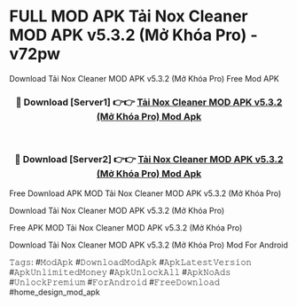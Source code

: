 # FULL MOD APK Tải Nox Cleaner MOD APK v5.3.2 (Mở Khóa Pro) - v72pw
Download Tải Nox Cleaner MOD APK v5.3.2 (Mở Khóa Pro) Free Mod APK

<div align="center">
<h3>🔴 Download [Server1] 👉👉 <a href="https://apk-comot.site?title=Tải_Nox_Cleaner_MOD_APK_v5.3.2_(Mở_Khóa_Pro)">Tải Nox Cleaner MOD APK v5.3.2 (Mở Khóa Pro) Mod Apk</a></h3><br>

<h3>🔴 Download [Server2] 👉👉 <a href="https://apk-comot.site?title=Tải_Nox_Cleaner_MOD_APK_v5.3.2_(Mở_Khóa_Pro)">Tải Nox Cleaner MOD APK v5.3.2 (Mở Khóa Pro) Mod Apk</a></h3>
</div>


Free Download APK MOD Tải Nox Cleaner MOD APK v5.3.2 (Mở Khóa Pro)

Download Tải Nox Cleaner MOD APK v5.3.2 (Mở Khóa Pro) 

Free APK MOD Tải Nox Cleaner MOD APK v5.3.2 (Mở Khóa Pro) 

Download Tải Nox Cleaner MOD APK v5.3.2 (Mở Khóa Pro) Mod For Android

𝚃𝚊𝚐𝚜: #𝙼𝚘𝚍𝙰𝚙𝚔 #𝙳𝚘𝚠𝚗𝚕𝚘𝚊𝚍𝙼𝚘𝚍𝙰𝚙𝚔 #𝙰𝚙𝚔𝙻𝚊𝚝𝚎𝚜𝚝𝚅𝚎𝚛𝚜𝚒𝚘𝚗 #𝙰𝚙𝚔𝚄𝚗𝚕𝚒𝚖𝚒𝚝𝚎𝚍𝙼𝚘𝚗𝚎𝚢 #𝙰𝚙𝚔𝚄𝚗𝚕𝚘𝚌𝚔𝙰𝚕𝚕 #𝙰𝚙𝚔𝙽𝚘𝙰𝚍𝚜 #𝚄𝚗𝚕𝚘𝚌𝚔𝙿𝚛𝚎𝚖𝚒𝚞𝚖 #𝙵𝚘𝚛𝙰𝚗𝚍𝚛𝚘𝚒𝚍 #𝙵𝚛𝚎𝚎𝙳𝚘𝚠𝚗𝚕𝚘𝚊𝚍 #home_design_mod_apk